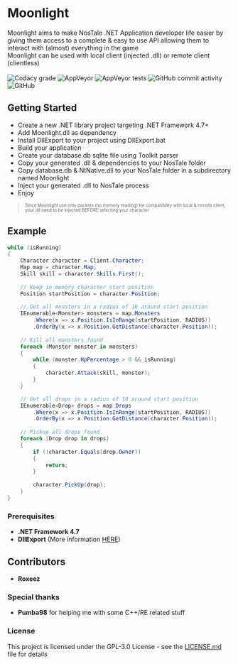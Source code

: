 # Moonlight

Moonlight aims to make NosTale .NET Application developer life easier by giving them access to a complete & easy to use API allowing them to interact with (almost) everything in the game  
Moonlight can be used with local client (injected .dll) or remote client (clientless)
<br><br>
![Codacy grade](https://img.shields.io/codacy/grade/d7ecbcba4d48445f8a7e12f1bb4fb8e7?style=flat-square)
![AppVeyor](https://img.shields.io/appveyor/build/Roxeez/Moonlight?style=flat-square)
![AppVeyor tests](https://img.shields.io/appveyor/tests/Roxeez/Moonlight?style=flat-square)
![GitHub commit activity](https://img.shields.io/github/commit-activity/m/Roxeez/Moonlight?style=flat-square)
![GitHub](https://img.shields.io/github/license/Roxeez/Moonlight?style=flat-square)

## Getting Started

- Create a new .NET library project targeting .NET Framework 4.7+
- Add Moonlight.dll as dependency
- Install DllExport to your project using DllExport.bat
- Build your application
- Create your database.db sqlite file using Toolkit parser
- Copy your generated .dll & dependencies to your NosTale folder
- Copy database.db & NtNative.dll to your NosTale folder in a subdirectory named Moonlight
- Inject your generated .dll to NosTale process
- Enjoy

> <sub><sup>Since Moonlight use only packets (no memory reading) for compatibility with local & remote client, your dll need to be injected BEFORE selecting your character</sub></sup>

## Example

```csharp
while (isRunning)
{
    Character character = Client.Character;
    Map map = character.Map;
    Skill skill = character.Skills.First();
    
    // Keep in memory character start position
    Position startPosition = character.Position;
    
    // Get all monsters in a radius of 10 around start position
    IEnumerable<Monster> monsters = map.Monsters
        .Where(x => x.Position.IsInRange(startPosition, RADIUS))
        .OrderBy(x => x.Position.GetDistance(character.Position));
    
    // Kill all monsters found
    foreach (Monster monster in monsters)
    {
        while (monster.HpPercentage > 0 && isRunning)
        {
            character.Attack(skill, monster);
        }
    }

    // Get all drops in a radius of 10 around start position
    IEnumerable<Drop> drops = map.Drops
        .Where(x => x.Position.IsInRange(startPosition, RADIUS))
        .OrderBy(x => x.Position.GetDistance(character.Position));
    
    // Pickup all drops found
    foreach (Drop drop in drops)
    {
        if (!character.Equals(drop.Owner))
        {
            return;
        }
        
        character.PickUp(drop);
    }
}
```

### Prerequisites

- **.NET Framework 4.7**
- **DllExport** (More information [HERE](https://github.com/3F/DllExport))

## Contributors
* **Roxeez**

### Special thanks

* **Pumba98** for helping me with some C++/RE related stuff

### License

This project is licensed under the GPL-3.0 License - see the [LICENSE.md](LICENSE.md) file for details
